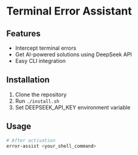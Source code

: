 # Terminal Error Assistant

## Features
- Intercept terminal errors
- Get AI-powered solutions using DeepSeek API
- Easy CLI integration

## Installation
1. Clone the repository
2. Run `./install.sh`
3. Set DEEPSEEK_API_KEY environment variable

## Usage
```bash
# After activation
error-assist <your_shell_command>